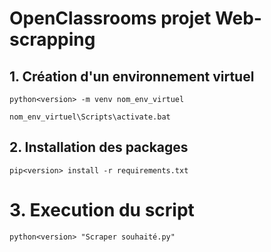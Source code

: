 # OpenClassrooms projet Web-scrapping

## 1. Création d'un environnement virtuel

    python<version> -m venv nom_env_virtuel

    nom_env_virtuel\Scripts\activate.bat

## 2. Installation des packages 

    pip<version> install -r requirements.txt

# 3. Execution du script

    python<version> "Scraper souhaité.py"
